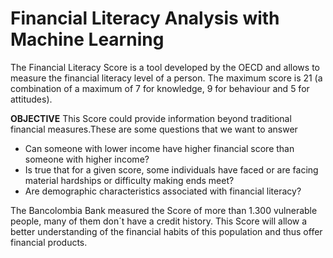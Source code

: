 # Financial Literacy Analysis with Machine Learning

The Financial Literacy Score is a tool developed by the OECD and allows to measure the financial literacy level of a person. The maximum score is 21 (a combination of a maximum of 7 for knowledge, 9 for behaviour and 5 for attitudes). 

**OBJECTIVE**
This Score could provide information beyond traditional financial measures.These are some questions that we want to answer

- Can someone with lower income have higher financial score than someone with higher income?
- Is true that for a given score, some individuals have faced or are facing material hardships or difficulty making ends meet?
- Are demographic characteristics associated with financial literacy?

The Bancolombia Bank measured the Score of more than 1.300 vulnerable people, many of them don´t have a credit history. This Score will allow a better understanding of the financial habits of this population and thus offer financial products.
